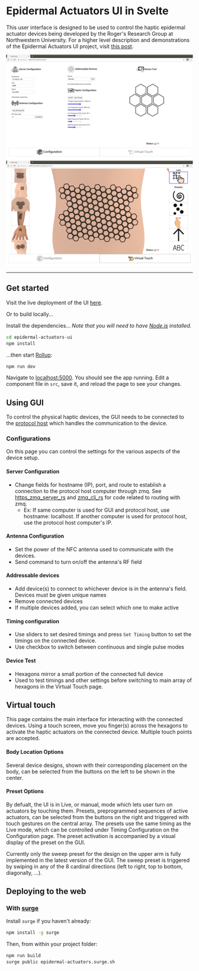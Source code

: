 # Epidermal Actuators UI in Svelte

This user interface is designed to be used to control the haptic epidermal actuator devices being developed by the Roger's Research Group at Northwestern University. For a higher level description and demonstrations of the Epidermal Actuators UI project, visit [this post](https://rschloen.github.io/portfolio/2020/12/10/haptic-vr.html).

![configuration_page](img/12112020_config_page.png)
![virtual_touch_page](img/12112020_virtual_touch_page.png)


---


## Get started
Visit the live deployment of the UI [here](http://epidermal-actuators.surge.sh/).

Or to build locally...

Install the dependencies...
*Note that you will need to have [Node.js](https://nodejs.org) installed.*
```bash
cd epidermal-actuators-ui
npm install
```

...then start [Rollup](https://rollupjs.org):

```bash
npm run dev
```

Navigate to [localhost:5000](http://localhost:5000). You should see the app running. Edit a component file in `src`, save it, and reload the page to see your changes.


## Using GUI
To control the physical haptic devices, the GUI needs to be connected to the [protocol host](https://github.com/qsib-cbie/protocol-host-rs) which handles the communication to the device.
### Configurations
On this page you can control the settings for the various aspects of the device setup.

#### Server Configuration
- Change fields for hostname (IP), port, and route to establish a connection to the protocol host computer through zmq. See [https_zmq_server_rs](https://github.com/qsib-cbie/http-zmq-server-rs) and [zmq_cli_rs](https://github.com/qsib-cbie/zmq-cli-rs) for code related to routing with zmq.
  - Ex: If same computer is used for GUI and protocol host, use hostname: localhost. If another computer is used for protocol host, use the protocol host computer's IP.
#### Antenna Configuration
  - Set the power of the NFC antenna used to communicate with the devices.
  - Send command to turn on/off the antenna's RF field

#### Addressable devices
  - Add device(s) to connect to whichever device is in the antenna's field. Devices must be given unique names
  - Remove connected devices
  - If multiple devices added, you can select which one to make active
  
#### Timing configuration
  - Use sliders to set desired timings and press `Set Timing` button to set the timings on the connected device.
  - Use checkbox to switch between continuous and single pulse modes

#### Device Test
  - Hexagons mirror a small portion of the connected full device
  - Used to test timings and other settings before switching to main array of hexagons in the Virtual Touch page.


## Virtual touch

This page contains the main interface for interacting with the connected devices. Using a touch screen, move you finger(s) across the hexagons to activate the haptic actuators on the connected device. Multiple touch points are accepted.

#### Body Location Options
Several device designs, shown with their corresponding placement on the body, can be selected from the buttons on the left to be shown in the center. 

#### Preset Options
By defualt, the UI is in Live, or manual, mode which lets user turn on actuators by touching them. Presets, preprogrammed sequences of active actuators, can be selected from the buttons on the right and triggered with touch gestures on the central array. The presets use the same timing as the Live mode, which can be controlled under Timing Configuration on the Configuration page. The preset activation is accompanied by a visual display of the preset on the GUI. 
    
Currently only the sweep preset for the design on the upper arm is fully implemented in the latest version of the GUI. The sweep preset is triggered by swiping in any of the 8 cardinal directions (left to right, top to bottom, diagonally, ...).


## Deploying to the web

### With [surge](https://surge.sh/)

Install `surge` if you haven't already:

```bash
npm install -g surge
```

Then, from within your project folder:

```bash
npm run build
surge public epidermal-actuators.surge.sh
```
